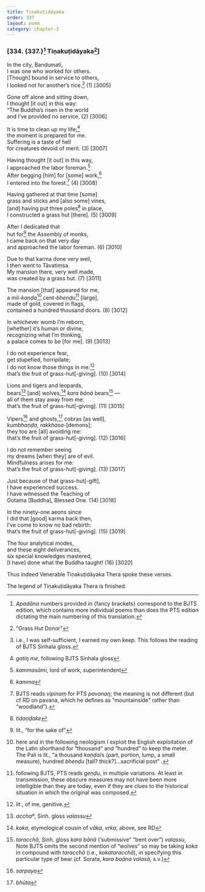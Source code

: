 ```yaml
---
title: Tiṇakuṭidāyaka
order: 337
layout: poem
category: chapter-3
---
```


### \[334. {337.}[^1] Tiṇakuṭidāyaka[^2]\]

In the city, Bandumatī,  
I was one who worked for others.  
\[Though\] bound in service to others,  
I looked not for another’s rice.[^3] (1) \[3005\]

Gone off alone and sitting down,  
I thought \[it out\] in this way:  
“The Buddha’s risen in the world  
and I’ve provided no service. (2) \[3006\]

It is time to clean up my life;[^4]  
the moment is prepared for me.  
Suffering is a taste of hell  
for creatures devoid of merit. (3) \[3007\]

Having thought \[it out\] in this way,  
I approached the labor foreman.[^5]  
After begging \[him\] for \[some\] work,[^6]  
I entered into the forest.[^7] (4) \[3008\]

Having gathered at that time \[some\]  
grass and sticks and \[also some\] vines,  
\[and\] having put three poles[^8] in place,  
I constructed a grass hut \[there\]. (5) \[3009\]

After I dedicated that  
hut for[^9] the Assembly of monks,  
I came back on that very day  
and approached the labor foreman. (6) \[3010\]

Due to that karma done very well,  
I then went to Tāvatiṃsa.  
My mansion there, very well made,  
was created by a grass hut. (7) \[3011\]

The mansion \[that\] appeared for me,  
a mil-*kaṇḍa*[^10] cent-*bheṇḍu*[^11] \[large\],  
made of gold, covered in flags,  
contained a hundred thousand doors. (8) \[3012\]

In whichever womb I’m reborn,  
\[whether\] it’s human or divine,  
recognizing what I’m thinking,  
a palace comes to be \[for me\]. (9) \[3013\]

I do not experience fear,  
get stupefied, horripilate;  
I do not know those things in me:[^12]  
that’s the fruit of grass-hut\[-giving\]. (10) \[3014\]

Lions and tigers and leopards,  
bears[^13] \[and\] wolves,[^14] *kara bānā* bears[^15] —  
all of them stay away from me:  
that’s the fruit of grass-hut\[-giving\]. (11) \[3015\]

Vipers[^16] and ghosts,[^17] cobras \[as well\],  
*kumbhaṇḍa*, *rakkhasa*-\[demons\];  
they too are \[all\] avoiding me:  
that’s the fruit of grass-hut\[-giving\]. (12) \[3016\]

I do not remember seeing  
my dreams \[when they\] are of evil.  
Mindfulness arises for me:  
that’s the fruit of grass-hut\[-giving\]. (13) \[3017\]

Just because of that grass-hut\[-gift\],  
I have experienced success.  
I have witnessed the Teaching of  
Gotama \[Buddha\], Blessed One. (14) \[3018\]

In the ninety-one aeons since  
I did that \[good\] karma back then,  
I’ve come to know no bad rebirth:  
that’s the fruit of grass-hut\[-giving\]. (15) \[3019\]

The four analytical modes,  
and these eight deliverances,  
six special knowledges mastered,  
\[I have\] done what the Buddha taught! (16) \[3020\]

Thus indeed Venerable Tiṇakuṭidāyaka Thera spoke these verses.

The legend of Tiṇakuṭidāyaka Thera is finished.

[^1]: *Apadāna* numbers provided in {fancy brackets} correspond to the BJTS edition, which contains more individual poems than does the PTS edition dictating the main numbering of this translation.

[^2]: “Grass Hut Donor”

[^3]: i.e., I was self-sufficient, I earned my own keep. This follows the reading of BJTS Sinhala gloss.

[^4]: *gatiŋ me*, following BJTS Sinhala gloss

[^5]: *kammasāmi*, lord of work, superintendent

[^6]: *kamma*

[^7]: BJTS reads *vipinaṃ* for PTS *pavanaŋ*; the meaning is not different (but cf RD on pavana, which he defines as “mountainside” rather than “woodland”).

[^8]: *tidaṇḍake*

[^9]: lit., “for the sake of”

[^10]: here and in the following neologism I exploit the English exploitation of the Latin shorthand for “thousand” and “hundred” to keep the meter. The Pali is lit., “a thousand *kaṇḍa*/s (part, portion, lump, a small measure), hundred *bheṇḍu* \[tall? thick?\]...sacrificial post” .

[^11]: following BJTS, PTS reads *geṇḍu*, in multiple variations. At least in transmission, these obscure measures may not have been more intelligible than they are today, even if they are clues to the historical situation in which the original was composed.

[^12]: lit., of me, genitive.

[^13]: *acchaº*, Sinh. gloss *valassu*

[^14]: *koka*, etymological cousin of *vāka*, *vṛka*, above, see RD

[^15]: *taracchā*, Sinh. gloss *kara bānā* (‘submissive” “bent over”) *valassu*, Note BJTS omits the second mention of “wolves” so may be taking *koka* in compound with *taracchā* (i.e., *kokataracchā*), in specifying this particular type of bear (cf. Sorata, *kara baāna valasā,* s.v.)

[^16]: *sarpaya*

[^17]: *bhūta*
